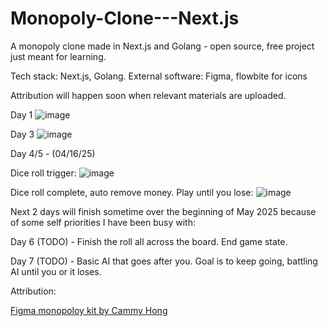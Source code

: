 # Monopoly-Clone---Next.js
A monopoly clone made in Next.js and Golang - open source, free project just meant for learning.

Tech stack: Next.js, Golang.
External software: Figma, flowbite for icons

Attribution will happen soon when relevant materials are uploaded.

Day 1
![image](https://github.com/user-attachments/assets/cdab66ff-4f73-47ff-a1f0-7ff80c3925ac)

Day 3
![image](https://github.com/user-attachments/assets/ab24454c-a0ee-4d15-8f1c-c17420e2137d)

Day 4/5 - (04/16/25)

Dice roll trigger:
![image](https://github.com/user-attachments/assets/dfe74e60-c36e-42ab-963a-87e914060f43)

Dice roll complete, auto remove money. Play until you lose:
![image](https://github.com/user-attachments/assets/30f54a39-04e3-45f9-8786-4a7c1c1360f3)

Next 2 days will finish sometime over the beginning of May 2025 because of some self priorities I have been busy with:

Day 6 (TODO) - Finish the roll all across the board. End game state.

Day 7 (TODO) - Basic AI that goes after you. Goal is to keep going, battling AI until you or it loses.

Attribution:

[Figma monopoloy kit by Cammy Hong](https://www.figma.com/community/file/1369415023799516229/monopoly-kit)

